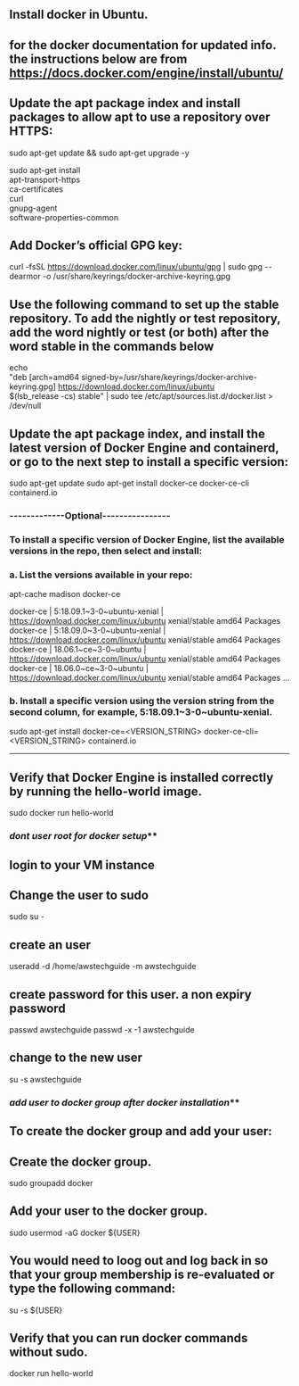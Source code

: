 
## Install docker in Ubuntu. 
## for the docker documentation for updated info. the instructions below are from https://docs.docker.com/engine/install/ubuntu/

## Update the apt package index and install packages to allow apt to use a repository over HTTPS:

   sudo apt-get update && sudo apt-get upgrade -y 

   sudo apt-get install \
    apt-transport-https \
    ca-certificates \
    curl \
    gnupg-agent \
    software-properties-common
	
## Add Docker’s official GPG key:

curl -fsSL https://download.docker.com/linux/ubuntu/gpg | sudo gpg --dearmor -o /usr/share/keyrings/docker-archive-keyring.gpg


## Use the following command to set up the stable repository. To add the nightly or test repository, add the word nightly or test (or both) after the word stable in the commands below

echo \
  "deb [arch=amd64 signed-by=/usr/share/keyrings/docker-archive-keyring.gpg] https://download.docker.com/linux/ubuntu \
  $(lsb_release -cs) stable" | sudo tee /etc/apt/sources.list.d/docker.list > /dev/null
   
   
## Update the apt package index, and install the latest version of Docker Engine and containerd, or go to the next step to install a specific version: 

 sudo apt-get update
 sudo apt-get install docker-ce docker-ce-cli containerd.io

### -------------Optional----------------
### To install a specific version of Docker Engine, list the available versions in the repo, then select and install:

### a. List the versions available in your repo:

 apt-cache madison docker-ce

  docker-ce | 5:18.09.1~3-0~ubuntu-xenial | https://download.docker.com/linux/ubuntu  xenial/stable amd64 Packages
  docker-ce | 5:18.09.0~3-0~ubuntu-xenial | https://download.docker.com/linux/ubuntu  xenial/stable amd64 Packages
  docker-ce | 18.06.1~ce~3-0~ubuntu       | https://download.docker.com/linux/ubuntu  xenial/stable amd64 Packages
  docker-ce | 18.06.0~ce~3-0~ubuntu       | https://download.docker.com/linux/ubuntu  xenial/stable amd64 Packages
  ...

### b. Install a specific version using the version string from the second column, for example, 5:18.09.1~3-0~ubuntu-xenial.

sudo apt-get install docker-ce=<VERSION_STRING> docker-ce-cli=<VERSION_STRING> containerd.io

-----------------------------

## Verify that Docker Engine is installed correctly by running the hello-world image.

sudo docker run hello-world


### *********dont user root for docker setup***********
## login to your VM instance
## Change the user to sudo 

sudo su -

## create an user 

useradd -d /home/awstechguide -m awstechguide

## create password for this user. a non expiry password

passwd awstechguide
passwd -x -1 awstechguide

## change to the new user
su -s awstechguide

### *********add user to docker group after docker installation***********

## To create the docker group and add your user:

## Create the docker group.
 sudo groupadd docker

## Add your user to the docker group.
 sudo usermod -aG docker ${USER}

## You would need to loog out and log back in so that your group membership is re-evaluated or type the following command:
 su -s ${USER}


## Verify that you can run docker commands without sudo.
 docker run hello-world
